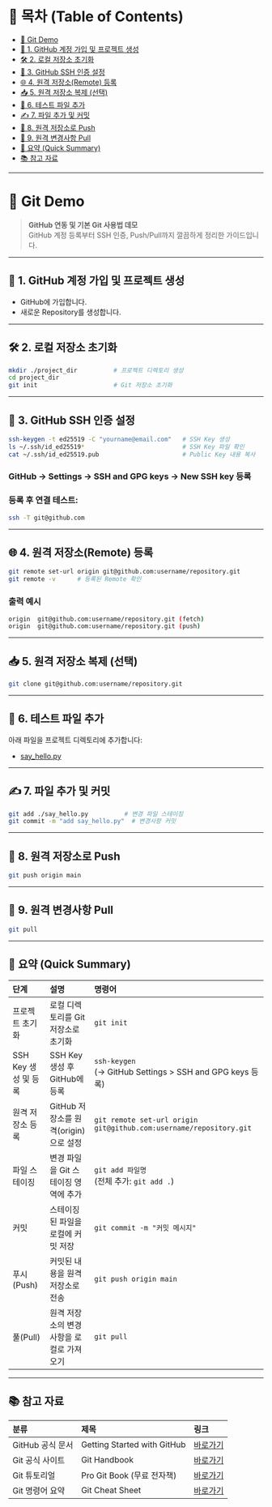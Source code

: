 # 📑 목차 (Table of Contents)

- [🚀 Git Demo](#-git-demo)
- [📌 1. GitHub 계정 가입 및 프로젝트 생성](#-1-github-계정-가입-및-프로젝트-생성)
- [🛠️ 2. 로컬 저장소 초기화](#️-2-로컬-저장소-초기화)
- [🔐 3. GitHub SSH 인증 설정](#-3-github-ssh-인증-설정)
- [🌐 4. 원격 저장소(Remote) 등록](#-4-원격-저장소remote-등록)
- [📥 5. 원격 저장소 복제 (선택)](#-5-원격-저장소-복제-선택)
- [📄 6. 테스트 파일 추가](#-6-테스트-파일-추가)
- [✍️ 7. 파일 추가 및 커밋](#️-7-파일-추가-및-커밋)
- [🚀 8. 원격 저장소로 Push](#-8-원격-저장소로-push)
- [🔄 9. 원격 변경사항 Pull](#-9-원격-변경사항-pull)
- [🧩 요약 (Quick Summary)](#-요약-quick-summary)
- [📚 참고 자료](#-참고-자료)


---


# 🚀 Git Demo

> **GitHub 연동 및 기본 Git 사용법 데모**  
> GitHub 계정 등록부터 SSH 인증, Push/Pull까지 깔끔하게 정리한 가이드입니다.


---


## 📌 1. GitHub 계정 가입 및 프로젝트 생성
- GitHub에 가입합니다.
- 새로운 Repository를 생성합니다.


---


## 🛠️ 2. 로컬 저장소 초기화

```bash
mkdir ./project_dir          # 프로젝트 디렉토리 생성
cd project_dir
git init                     # Git 저장소 초기화
```


---


## 🔐 3. GitHub SSH 인증 설정

```bash
ssh-keygen -t ed25519 -C "yourname@email.com"   # SSH Key 생성
ls ~/.ssh/id_ed25519*                           # SSH Key 파일 확인
cat ~/.ssh/id_ed25519.pub                       # Public Key 내용 복사
```

### GitHub → Settings → SSH and GPG keys → New SSH key 등록
### 등록 후 연결 테스트:

```bash
ssh -T git@github.com
```


---


## 🌐 4. 원격 저장소(Remote) 등록

```bash
git remote set-url origin git@github.com:username/repository.git
git remote -v      # 등록된 Remote 확인
```

### 출력 예시

```bash
origin  git@github.com:username/repository.git (fetch)
origin  git@github.com:username/repository.git (push)
```


---


## 📥 5. 원격 저장소 복제 (선택)

```bash
git clone git@github.com:username/repository.git
```


---


## 📄 6. 테스트 파일 추가

아래 파일을 프로젝트 디렉토리에 추가합니다:
- [say_hello.py](https://github.com/pyroscopy/git-demo/blob/main/say_hello.py)


---


## ✍️ 7. 파일 추가 및 커밋

```bash
git add ./say_hello.py          # 변경 파일 스테이징
git commit -m "add say_hello.py"  # 변경사항 커밋
```


---


## 🚀 8. 원격 저장소로 Push

```bash
git push origin main
```


---


## 🔄 9. 원격 변경사항 Pull

```bash
git pull
```


---


## 🧩 요약 (Quick Summary)

| 단계 | 설명 | 명령어 |
|:---|:---|:---|
| 프로젝트 초기화 | 로컬 디렉토리를 Git 저장소로 초기화 | `git init` |
| SSH Key 생성 및 등록 | SSH Key 생성 후 GitHub에 등록 | `ssh-keygen` <br> (→ GitHub Settings > SSH and GPG keys 등록) |
| 원격 저장소 등록 | GitHub 저장소를 원격(origin)으로 설정 | `git remote set-url origin git@github.com:username/repository.git` |
| 파일 스테이징 | 변경 파일을 Git 스테이징 영역에 추가 | `git add 파일명` <br> (전체 추가: `git add .`) |
| 커밋 | 스테이징된 파일을 로컬에 커밋 저장 | `git commit -m "커밋 메시지"` |
| 푸시(Push) | 커밋된 내용을 원격 저장소로 전송 | `git push origin main` |
| 풀(Pull) | 원격 저장소의 변경사항을 로컬로 가져오기 | `git pull` |


---


## 📚 참고 자료

| 분류 | 제목 | 링크 |
|:---|:---|:---|
| GitHub 공식 문서 | Getting Started with GitHub | [바로가기](https://docs.github.com/en/get-started) |
| Git 공식 사이트 | Git Handbook | [바로가기](https://git-scm.com/doc) |
| Git 튜토리얼 | Pro Git Book (무료 전자책) | [바로가기](https://git-scm.com/book/en/v2) |
| Git 명령어 요약 | Git Cheat Sheet | [바로가기](https://education.github.com/git-cheat-sheet-education.pdf) |
